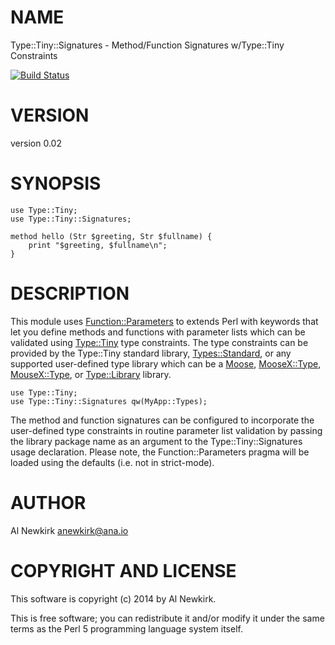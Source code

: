 # NAME

Type::Tiny::Signatures - Method/Function Signatures w/Type::Tiny Constraints

[![Build Status](https://travis-ci.org/alnewkirk/Type-Tiny-Signatures.png?branch=master)](https://travis-ci.org/alnewkirk/Type-Tiny-Signatures)

# VERSION

version 0.02

# SYNOPSIS

    use Type::Tiny;
    use Type::Tiny::Signatures;

    method hello (Str $greeting, Str $fullname) {
        print "$greeting, $fullname\n";
    }

# DESCRIPTION

This module uses [Function::Parameters](https://metacpan.org/pod/Function::Parameters) to extends Perl with keywords that
let you define methods and functions with parameter lists which can be validated
using [Type::Tiny](https://metacpan.org/pod/Type::Tiny) type constraints. The type constraints can be provided by
the Type::Tiny standard library, [Types::Standard](https://metacpan.org/pod/Types::Standard), or any supported
user-defined type library which can be a [Moose](https://metacpan.org/pod/Moose), [MooseX::Type](https://metacpan.org/pod/MooseX::Type),
[MouseX::Type](https://metacpan.org/pod/MouseX::Type), or [Type::Library](https://metacpan.org/pod/Type::Library) library.

    use Type::Tiny;
    use Type::Tiny::Signatures qw(MyApp::Types);

The method and function signatures can be configured to incorporate the
user-defined type constraints in routine parameter list validation by passing
the library package name as an argument to the Type::Tiny::Signatures usage
declaration. Please note, the Function::Parameters pragma will be loaded using
the defaults (i.e. not in strict-mode).

# AUTHOR

Al Newkirk <anewkirk@ana.io>

# COPYRIGHT AND LICENSE

This software is copyright (c) 2014 by Al Newkirk.

This is free software; you can redistribute it and/or modify it under
the same terms as the Perl 5 programming language system itself.
